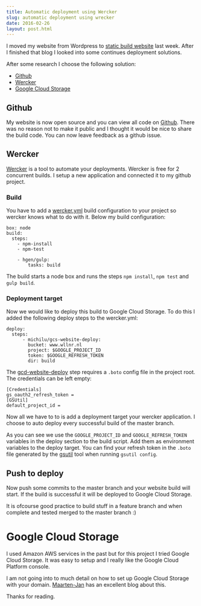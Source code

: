 ```yaml
---
title: Automatic deployment using Wercker
slug: automatic deployment using wrecker
date: 2016-02-26
layout: post.html
---
```

I moved my website from Wordpress to [static build website](/blog/2016/02/moved-to-static-website/) last week. After I finished that blog I looked into some continues deployment solutions.

After some research I choose the following solution:

* [Github](https://github.com/jwellner/www.wllnr.nl)
* [Wercker](http://wercker.com)
* [Google Cloud Storage](https://cloud.google.com/storage/)

## Github
My website is now open source and you can view all code on [Github](https://github.com/jwellner/www.wllnr.nl). There was no reason not to make it public and I thought it would be nice to share the build code. You can now leave feedback as a github issue.

## Wercker
[Wercker](http://wercker.com/) is a tool to automate your deployments. Wercker is free for 2 concurrent builds. I setup a new application and connected it to my github project. 

### Build
You have to add a [wercker.yml](https://github.com/jwellner/www.wllnr.nl/blob/master/wercker.yml) build configuration to your project so wercker knows what to do with it. Below my build configuration:

	box: node
	build:
	  steps:
	    - npm-install
	    - npm-test
	
	    - hgen/gulp:
	        tasks: build
	
The build starts a node box and runs the steps `npm install`, `npm test` and `gulp build`.

### Deployment target
Now we would like to deploy this build to Google Cloud Storage. To do this I added the following deploy steps to the wercker.yml:

	deploy:
	  steps:
	      - michilu/gcs-website-deploy:
	        bucket: www.wllnr.nl
	        project: $GOOGLE_PROJECT_ID
	        token: $GOOGLE_REFRESH_TOKEN
	        dir: build
	        
The [gcd-website-deploy](https://github.com/MiCHiLU/step-gcs-website-deploy) step requires a `.boto` config file in the project root. The credentials can be left empty:

	[Credentials]
	gs_oauth2_refresh_token =
	[GSUtil]
	default_project_id =
	
Now all we have to to is add a deployment target your wercker application. I choose to auto deploy every successful build of the master branch. 

As you can see we use the `GOOGLE_PROJECT_ID` and `GOOGLE_REFRESH_TOKEN` variables in the deploy section to the build script. Add them as environment variables to the deploy target. You can find your refresh token in the `.boto` file generated by the [gsutil](https://cloud.google.com/storage/docs/gsutil) tool when running `gsutil config`.

## Push to deploy
Now push some commits to the master branch and your website build will start. If the build is successful it will be deployed to Google Cloud Storage. 

It is ofcourse good practice to build stuff in a feature branch and when complete and tested merged to the master branch :)

# Google Cloud Storage
I used Amazon AWS services in the past but for this project I tried Google Cloud Storage. It was easy to setup and I really like the Google Cloud Platform console.

I am not going into to much detail on how to set up Google Cloud Storage with your domain. [Maarten-Jan](http://www.maartenjan.org/artikelen/2013-07-02-hosting-static-websites-on-google-cloud-storage.html) has an excellent blog about this. 

Thanks for reading.